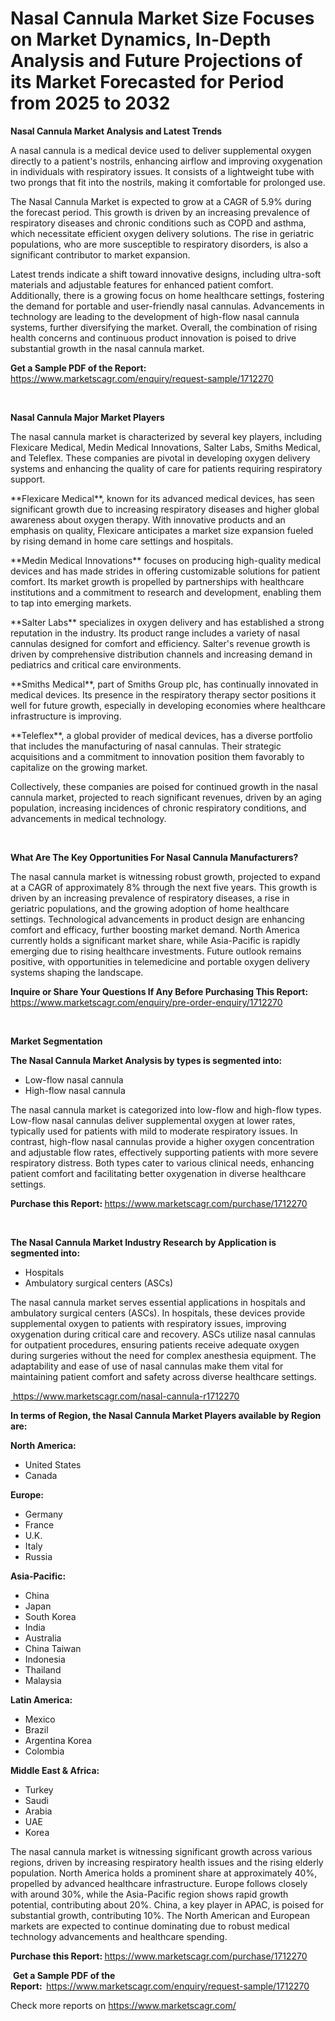 <p><h1>Nasal Cannula Market Size Focuses on Market Dynamics, In-Depth Analysis and Future Projections of its Market Forecasted for Period from 2025 to 2032</h1></p><p><strong>Nasal Cannula Market Analysis and Latest Trends</strong></p>
<p><p>A nasal cannula is a medical device used to deliver supplemental oxygen directly to a patient's nostrils, enhancing airflow and improving oxygenation in individuals with respiratory issues. It consists of a lightweight tube with two prongs that fit into the nostrils, making it comfortable for prolonged use.</p><p>The Nasal Cannula Market is expected to grow at a CAGR of 5.9% during the forecast period. This growth is driven by an increasing prevalence of respiratory diseases and chronic conditions such as COPD and asthma, which necessitate efficient oxygen delivery solutions. The rise in geriatric populations, who are more susceptible to respiratory disorders, is also a significant contributor to market expansion. </p><p>Latest trends indicate a shift toward innovative designs, including ultra-soft materials and adjustable features for enhanced patient comfort. Additionally, there is a growing focus on home healthcare settings, fostering the demand for portable and user-friendly nasal cannulas. Advancements in technology are leading to the development of high-flow nasal cannula systems, further diversifying the market. Overall, the combination of rising health concerns and continuous product innovation is poised to drive substantial growth in the nasal cannula market.</p></p>
<p><strong>Get a Sample PDF of the Report:&nbsp;</strong> <a href="https://www.marketscagr.com/enquiry/request-sample/1712270?utm_campaign=2945&utm_medium=2&utm_source=Github&utm_content=ia&utm_term=28032025&utm_id=nasal-cannula">https://www.marketscagr.com/enquiry/request-sample/1712270</a></p>
<p>&nbsp;</p>
<p><strong>Nasal Cannula Major Market Players</strong></p>
<p><p>The nasal cannula market is characterized by several key players, including Flexicare Medical, Medin Medical Innovations, Salter Labs, Smiths Medical, and Teleflex. These companies are pivotal in developing oxygen delivery systems and enhancing the quality of care for patients requiring respiratory support.</p><p>**Flexicare Medical**, known for its advanced medical devices, has seen significant growth due to increasing respiratory diseases and higher global awareness about oxygen therapy. With innovative products and an emphasis on quality, Flexicare anticipates a market size expansion fueled by rising demand in home care settings and hospitals.</p><p>**Medin Medical Innovations** focuses on producing high-quality medical devices and has made strides in offering customizable solutions for patient comfort. Its market growth is propelled by partnerships with healthcare institutions and a commitment to research and development, enabling them to tap into emerging markets.</p><p>**Salter Labs** specializes in oxygen delivery and has established a strong reputation in the industry. Its product range includes a variety of nasal cannulas designed for comfort and efficiency. Salter's revenue growth is driven by comprehensive distribution channels and increasing demand in pediatrics and critical care environments.</p><p>**Smiths Medical**, part of Smiths Group plc, has continually innovated in medical devices. Its presence in the respiratory therapy sector positions it well for future growth, especially in developing economies where healthcare infrastructure is improving.</p><p>**Teleflex**, a global provider of medical devices, has a diverse portfolio that includes the manufacturing of nasal cannulas. Their strategic acquisitions and a commitment to innovation position them favorably to capitalize on the growing market.</p><p>Collectively, these companies are poised for continued growth in the nasal cannula market, projected to reach significant revenues, driven by an aging population, increasing incidences of chronic respiratory conditions, and advancements in medical technology.</p></p>
<p>&nbsp;</p>
<p><strong>What Are The Key Opportunities For Nasal Cannula Manufacturers?</strong></p>
<p><p>The nasal cannula market is witnessing robust growth, projected to expand at a CAGR of approximately 8% through the next five years. This growth is driven by an increasing prevalence of respiratory diseases, a rise in geriatric populations, and the growing adoption of home healthcare settings. Technological advancements in product design are enhancing comfort and efficacy, further boosting market demand. North America currently holds a significant market share, while Asia-Pacific is rapidly emerging due to rising healthcare investments. Future outlook remains positive, with opportunities in telemedicine and portable oxygen delivery systems shaping the landscape.</p></p>
<p><strong>Inquire or Share Your Questions If Any Before Purchasing This Report:</strong> <a href="https://www.marketscagr.com/enquiry/pre-order-enquiry/1712270?utm_campaign=2945&utm_medium=2&utm_source=Github&utm_content=ia&utm_term=28032025&utm_id=nasal-cannula">https://www.marketscagr.com/enquiry/pre-order-enquiry/1712270</a></p>
<p>&nbsp;</p>
<p><strong>Market Segmentation</strong></p>
<p><strong>The Nasal Cannula Market Analysis by types is segmented into:</strong></p>
<p><ul><li>Low-flow nasal cannula</li><li>High-flow nasal cannula</li></ul></p>
<p><p>The nasal cannula market is categorized into low-flow and high-flow types. Low-flow nasal cannulas deliver supplemental oxygen at lower rates, typically used for patients with mild to moderate respiratory issues. In contrast, high-flow nasal cannulas provide a higher oxygen concentration and adjustable flow rates, effectively supporting patients with more severe respiratory distress. Both types cater to various clinical needs, enhancing patient comfort and facilitating better oxygenation in diverse healthcare settings.</p></p>
<p><strong>Purchase this Report:&nbsp;</strong><a href="https://www.marketscagr.com/purchase/1712270?utm_campaign=2945&utm_medium=2&utm_source=Github&utm_content=ia&utm_term=28032025&utm_id=nasal-cannula">https://www.marketscagr.com/purchase/1712270</a></p>
<p>&nbsp;</p>
<p><strong>The Nasal Cannula Market Industry Research by Application is segmented into:</strong></p>
<p><ul><li>Hospitals</li><li>Ambulatory surgical centers (ASCs)</li></ul></p>
<p><p>The nasal cannula market serves essential applications in hospitals and ambulatory surgical centers (ASCs). In hospitals, these devices provide supplemental oxygen to patients with respiratory issues, improving oxygenation during critical care and recovery. ASCs utilize nasal cannulas for outpatient procedures, ensuring patients receive adequate oxygen during surgeries without the need for complex anesthesia equipment. The adaptability and ease of use of nasal cannulas make them vital for maintaining patient comfort and safety across diverse healthcare settings.</p></p>
<p><a href="https://www.marketscagr.com/nasal-cannula-r1712270?utm_campaign=2945&utm_medium=2&utm_source=Github&utm_content=ia&utm_term=28032025&utm_id=nasal-cannula">&nbsp;https://www.marketscagr.com/nasal-cannula-r1712270</a></p>
<p><strong>In terms of Region, the Nasal Cannula Market Players available by Region are:</strong></p>
<p>
    <p> <strong> North America: </strong>
        <ul>
            <li>United States</li>
            <li>Canada</li>
        </ul>
        </p> 
    <p> <strong> Europe: </strong>
        <ul>
            <li>Germany</li>
            <li>France</li>
            <li>U.K.</li>
            <li>Italy</li>
            <li>Russia</li>
        </ul>
        </p> 
    <p> <strong> Asia-Pacific: </strong>
        <ul>
            <li>China</li>
            <li>Japan</li>
            <li>South Korea</li>
            <li>India</li>
            <li>Australia</li>
            <li>China Taiwan</li>
            <li>Indonesia</li>
            <li>Thailand</li>
            <li>Malaysia</li>
        </ul>
        </p> 
    <p> <strong> Latin America: </strong>
        <ul>
            <li>Mexico</li>
            <li>Brazil</li>
            <li>Argentina Korea</li>
            <li>Colombia</li>
        </ul>
        </p> 
    <p> <strong> Middle East & Africa: </strong>
        <ul>
            <li>Turkey</li>
            <li>Saudi</li>
            <li>Arabia</li>
            <li>UAE</li>
            <li>Korea</li>
        </ul>
    </p>
    </p>
<p><p>The nasal cannula market is witnessing significant growth across various regions, driven by increasing respiratory health issues and the rising elderly population. North America holds a prominent share at approximately 40%, propelled by advanced healthcare infrastructure. Europe follows closely with around 30%, while the Asia-Pacific region shows rapid growth potential, contributing about 20%. China, a key player in APAC, is poised for substantial growth, contributing 10%. The North American and European markets are expected to continue dominating due to robust medical technology advancements and healthcare spending.</p></p>
<p><strong>Purchase this Report: </strong><a href="https://www.marketscagr.com/purchase/1712270?utm_campaign=2945&utm_medium=2&utm_source=Github&utm_content=ia&utm_term=28032025&utm_id=nasal-cannula">https://www.marketscagr.com/purchase/1712270</a></p>
<p>&nbsp;<strong>Get a Sample PDF of the Report:&nbsp;&nbsp;</strong><a href="https://www.marketscagr.com/enquiry/request-sample/1712270?utm_campaign=2945&utm_medium=2&utm_source=Github&utm_content=ia&utm_term=28032025&utm_id=nasal-cannula">https://www.marketscagr.com/enquiry/request-sample/1712270</a></p>
<p><strong></strong></p>
<p>Check more reports on <a href="https://www.marketscagr.com/?utm_campaign=2945&utm_medium=2&utm_source=Github&utm_content=ia&utm_term=28032025&utm_id=nasal-cannula">https://www.marketscagr.com/</a></p>
